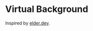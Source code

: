 # Virtual Background

Inspired by [elder.dev](https://elder.dev/posts/open-source-virtual-background).
